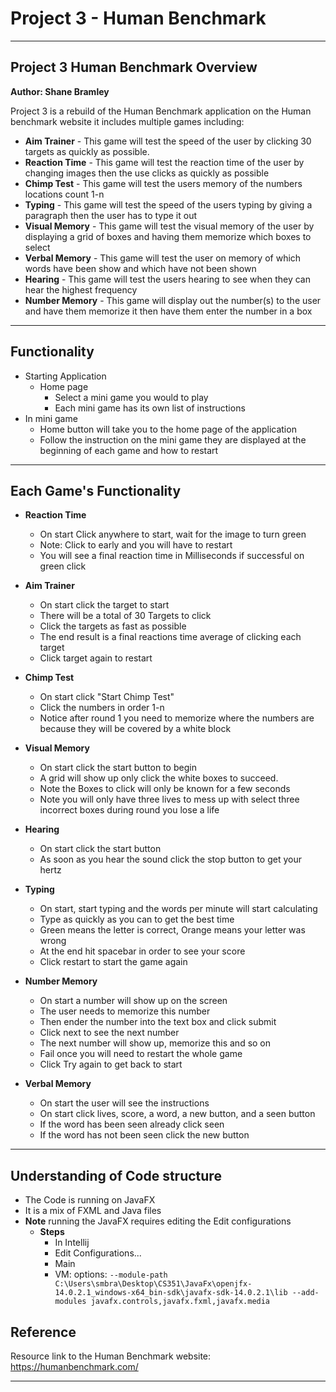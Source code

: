 # Project 3 - Human Benchmark
---

## Project 3 Human Benchmark Overview

**Author: Shane Bramley**

Project 3 is a rebuild of the Human Benchmark application on the Human benchmark website it includes multiple games including:
- **Aim Trainer**   - This game will test the speed of the user by clicking 30 targets as quickly as possible.
- **Reaction Time** - This game will test the reaction time of the user by changing images then the use clicks as quickly as possible
- **Chimp Test**    - This game will test the users memory of the numbers locations count 1-n
- **Typing**        - This game will test the speed of the users typing by giving a paragraph then the user has to type it out
- **Visual Memory** - This game will test the visual memory of the user by displaying a grid of boxes and having them memorize which boxes to select
- **Verbal Memory** - This game will test the user on memory of which words have been show and which have not been shown
- **Hearing**       - This game will test the users hearing to see when they can hear the highest frequency
- **Number Memory** - This game will display out the number(s) to the user and have them memorize it then have them enter the number in a box

---

## Functionality

- Starting Application
  - Home page
    - Select a mini game you would to play
    - Each mini game has its own list of instructions
- In mini game
  - Home button will take you to the home page of the application
  - Follow the instruction on the mini game they are displayed at the beginning of each game and how to restart

---

## Each Game's Functionality

- **Reaction Time** 
  - On start Click anywhere to start, wait for the image to turn green
  - Note: Click to early and you will have to restart
  - You will see a final reaction time in Milliseconds if successful on green click

- **Aim Trainer**
  - On start click the target to start
  - There will be a total of 30 Targets to click
  - Click the targets as fast as possible
  - The end result is a final reactions time average of clicking each target
  - Click target again to restart

- **Chimp Test**
  - On start click "Start Chimp Test"
  - Click the numbers in order 1-n
  - Notice after round 1 you need to memorize where the numbers are because they will be covered by a white block

- **Visual Memory**
  - On start click the start button to begin
  - A grid will show up only click the white boxes to succeed.
  - Note the Boxes to click will only be known for a few seconds
  - Note you will only have three lives to mess up with select three incorrect boxes during round you lose a life

- **Hearing**
  - On start click the start button
  - As soon as you hear the sound click the stop button to get your hertz

- **Typing**
  - On start, start typing and the words per minute will start calculating
  - Type as quickly as you can to get the best time
  - Green means the letter is correct, Orange means your letter was wrong
  - At the end hit spacebar in order to see your score
  - Click restart to start the game again

- **Number Memory**
  - On start a number will show up on the screen
  - The user needs to memorize this number
  - Then ender the number into the text box and click submit
  - Click next to see the next number
  - The next number will show up, memorize this and so on
  - Fail once you will need to restart the whole game
  - Click Try again to get back to start

- **Verbal Memory**
  - On start the user will see the instructions
  - On start click lives, score, a word, a new button, and a seen button
  - If the word has been seen already click seen
  - If the word has not been seen click the new button

---

## Understanding of Code structure

- The Code is running on JavaFX
- It is a mix of FXML and Java files
- **Note** running the JavaFX requires editing the Edit configurations
  - **Steps** 
    - In Intellij 
    - Edit Configurations...
    - Main
    - VM: options: `--module-path
                   C:\Users\smbra\Desktop\CS351\JavaFx\openjfx-14.0.2.1_windows-x64_bin-sdk\javafx-sdk-14.0.2.1\lib
                   --add-modules
                   javafx.controls,javafx.fxml,javafx.media`

## Reference

Resource link to the Human Benchmark website: https://humanbenchmark.com/

---
